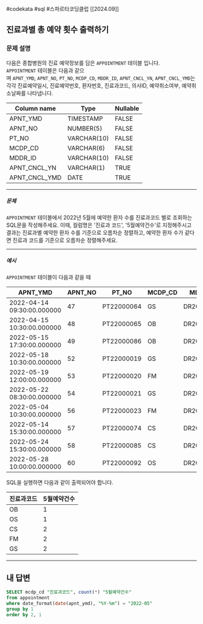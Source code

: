 #codekata #sql #스파르타코딩클럽 [[2024.09]]

## 진료과별 총 예약 횟수 출력하기

### 문제 설명

다음은 종합병원의 진료 예약정보를 담은 `APPOINTMENT` 테이블 입니다.  
`APPOINTMENT` 테이블은 다음과 같으며 `APNT_YMD`, `APNT_NO`, `PT_NO`, `MCDP_CD`, `MDDR_ID`, `APNT_CNCL_YN`, `APNT_CNCL_YMD`는 각각 진료예약일시, 진료예약번호, 환자번호, 진료과코드, 의사ID, 예약취소여부, 예약취소날짜를 나타냅니다.

|Column name|Type|Nullable|
|---|---|---|
|APNT_YMD|TIMESTAMP|FALSE|
|APNT_NO|NUMBER(5)|FALSE|
|PT_NO|VARCHAR(10)|FALSE|
|MCDP_CD|VARCHAR(6)|FALSE|
|MDDR_ID|VARCHAR(10)|FALSE|
|APNT_CNCL_YN|VARCHAR(1)|TRUE|
|APNT_CNCL_YMD|DATE|TRUE|

---
##### 문제
`APPOINTMENT` 테이블에서 2022년 5월에 예약한 환자 수를 진료과코드 별로 조회하는 SQL문을 작성해주세요. 이때, 컬럼명은 '진료과 코드', '5월예약건수'로 지정해주시고 결과는 진료과별 예약한 환자 수를 기준으로 오름차순 정렬하고, 예약한 환자 수가 같다면 진료과 코드를 기준으로 오름차순 정렬해주세요.

----
##### 예시

`APPOINTMENT` 테이블이 다음과 같을 때

|APNT_YMD|APNT_NO|PT_NO|MCDP_CD|MDDR_ID|APNT_CNCL_YN|APNT_CNCL_YMD|
|---|---|---|---|---|---|---|
|2022-04-14 09:30:00.000000|47|PT22000064|GS|DR20170123|N|NULL|
|2022-04-15 10:30:00.000000|48|PT22000065|OB|DR20100231|N|NULL|
|2022-05-15 17:30:00.000000|49|PT22000086|OB|DR20100231|N|NULL|
|2022-05-18 10:30:00.000000|52|PT22000019|GS|DR20100039|N|NULL|
|2022-05-19 12:00:00.000000|53|PT22000020|FM|DR20010112|N|NULL|
|2022-05-22 08:30:00.000000|54|PT22000021|GS|DR20100039|N|NULL|
|2022-05-04 10:30:00.000000|56|PT22000023|FM|DR20090112|N|NULL|
|2022-05-14 15:30:00.000000|57|PT22000074|CS|DR20200012|N|NULL|
|2022-05-24 15:30:00.000000|58|PT22000085|CS|DR20200012|N|NULL|
|2022-05-28 10:00:00.000000|60|PT22000092|OS|DR20100031|N|NULL|

SQL을 실행하면 다음과 같이 출력되어야 합니다.

|진료과코드|5월예약건수|
|---|---|
|OB|1|
|OS|1|
|CS|2|
|FM|2|
|GS|2|

---

## 내 답변

```sql
SELECT mcdp_cd "진료과코드", count(*) "5월예약건수"
from appointment
where date_format(date(apnt_ymd), "%Y-%m") = "2022-05"
group by 1
order by 2, 1
```